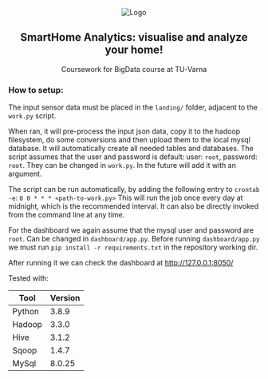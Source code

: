 <p align="center">
    <img src="https://cdn-icons-png.freepik.com/512/10751/10751558.png" alt="Logo" >
    <h2 align="center">SmartHome Analytics: visualise and analyze your home!</h2>
    <p align="center">Coursework for BigData course at TU-Varna</p>
</p>


### How to setup:

The input sensor data must be placed in the `landing/` folder, adjacent to the `work.py` script.

When ran, it will pre-process the input json data, copy it to the hadoop filesystem, do some conversions and then 
upload them to the local mysql database.
It will automatically create all needed tables and databases. The script assumes 
that the user and password is default: user: `root`, password: `root`.
They can be changed in `work.py`. In the future will add it with an argument.

The script can be run automatically, by adding the following entry to `crontab -e`:
`0 0 * * * <path-to-work.py>`
This will run the job once every day at midnight, which is the recommended interval.
It can also be directly invoked from the command line at any time.

For the dashboard we again assume that the mysql user and password are `root`. Can be changed in `dashboard/app.py`.
Before running `dashboard/app.py` we must run `pip install -r requirements.txt` in the repository working dir.

After running it we can check the dashboard at http://127.0.0.1:8050/


Tested with:

| Tool     | Version | 
| -------- |---------| 
| Python   | 3.8.9   | 
| Hadoop   | 3.3.0   | 
| Hive     | 3.1.2   | 
| Sqoop    | 1.4.7   | 
| MySql    | 8.0.25  | 
